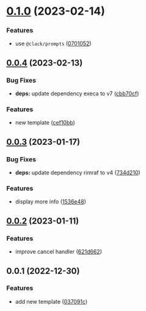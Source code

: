 # [0.1.0](https://github.com/AkaraChen/create-kiwi/compare/0.0.4...0.1.0) (2023-02-14)


### Features

* use `@clack/prompts` ([0701052](https://github.com/AkaraChen/create-kiwi/commit/0701052bd28c40b90dc29b4e6237e7e367f01cfb))



## [0.0.4](https://github.com/AkaraChen/create-kiwi/compare/0.0.3...0.0.4) (2023-02-13)


### Bug Fixes

* **deps:** update dependency execa to v7 ([cbb70cf](https://github.com/AkaraChen/create-kiwi/commit/cbb70cfb5aa3a2b5c7a58c8cf3494a1866bb0777))


### Features

* new template ([cef10bb](https://github.com/AkaraChen/create-kiwi/commit/cef10bb4e1e271245f78ce35b8c661deb350ead2))



## [0.0.3](https://github.com/AkaraChen/create-kiwi/compare/0.0.2...0.0.3) (2023-01-17)


### Bug Fixes

* **deps:** update dependency rimraf to v4 ([734d210](https://github.com/AkaraChen/create-kiwi/commit/734d21031f61300d5d3ab0d56cdf84262508345f))


### Features

* display more info ([1536e48](https://github.com/AkaraChen/create-kiwi/commit/1536e489757cd1a8077ac57619a9fb0492ab6df6))



## [0.0.2](https://github.com/AkaraChen/create-kiwi/compare/0.0.1...0.0.2) (2023-01-11)


### Features

* improve cancel handler ([621d662](https://github.com/AkaraChen/create-kiwi/commit/621d6626b64b3d489424b82894b2b4a883c7724b))



## 0.0.1 (2022-12-30)


### Features

* add new template ([037091c](https://github.com/AkaraChen/create-kiwi/commit/037091c487fe4176778db15541ee98cbeb74f92e))



